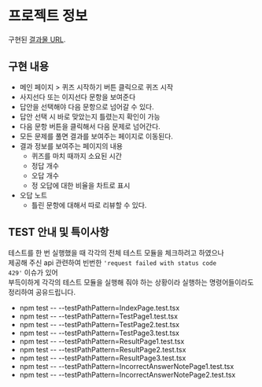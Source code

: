 # 프로젝트 정보

구현된 [결과물 URL](https://incandescent-fox-0a563b.netlify.app/).

## 구현 내용

- 메인 페이지 > 퀴즈 시작하기 버튼 클릭으로 퀴즈 시작
- 사지선다 또는 이지선다 문항을 보여준다
- 답안을 선택해야 다음 문항으로 넘어갈 수 있다.
- 답안 선택 시 바로 맞았는지 틀렸는지 확인이 가능
- 다음 문항 버튼을 클릭해서 다음 문제로 넘어간다.
- 모든 문제를 풀면 결과를 보여주는 페이지로 이동된다.
- 결과 정보를 보여주는 페이지의 내용
  - 퀴즈를 마치 때까지 소요된 시간
  - 정답 개수
  - 오답 개수
  - 정 오답에 대한 비율을 차트로 표시
- 오답 노트
  - 틀린 문항에 대해서 따로 리뷰할 수 있다.

## TEST 안내 및 특이사항

테스트를 한 번 실행했을 때 각각의 전체 테스트 모듈을 체크하려고 하였으나  
제공해 주신 api 관련하여 빈번한 <code>'request failed with status code 429'</code> 이슈가 있어  
부득이하게 각각의 테스트 모듈을 실행해 줘야 하는 상황이라 실행하는 명령어들이라도 정리하여 공유드립니다.

- npm test -- --testPathPattern=IndexPage.test.tsx
- npm test -- --testPathPattern=TestPage1.test.tsx
- npm test -- --testPathPattern=TestPage2.test.tsx
- npm test -- --testPathPattern=TestPage3.test.tsx
- npm test -- --testPathPattern=ResultPage1.test.tsx
- npm test -- --testPathPattern=ResultPage2.test.tsx
- npm test -- --testPathPattern=ResultPage3.test.tsx
- npm test -- --testPathPattern=IncorrectAnswerNotePage1.test.tsx
- npm test -- --testPathPattern=IncorrectAnswerNotePage2.test.tsx
